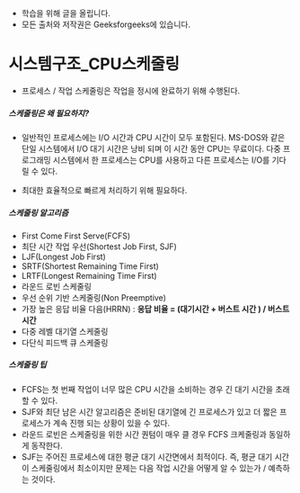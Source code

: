 - 학습을 위해 글을 올립니다.
- 모든 출처와 저작권은 Geeksforgeeks에 있습니다.

[^출처]: https://www.geeksforgeeks.org/



# 시스템구조_CPU스케줄링

- 프로세스 / 작업 스케줄링은 작업을 정시에 완료하기 위해 수행된다.



##### 스케줄링은 왜 필요하지?

- 일반적인 프로세스에는 I/O 시간과 CPU 시간이 모두 포함된다. MS-DOS와 같은 단일 시스템에서 I/O 대기 시간은 낭비 되며 이 시간 동안 CPU는 무료이다. 다중 프로그래밍 시스템에서 한 프로세스는 CPU를 사용하고 다른 프로세스는 I/O를 기다릴 수 있다. 

- 최대한 효율적으로 빠르게 처리하기 위해 필요하다.



##### 스케줄링 알고리즘

- First Come First Serve(FCFS)
- 최단 시간 작업 우선(Shortest Job First, SJF)
- LJF(Longest Job First)
- SRTF(Shortest Remaining Time First)
- LRTF(Longest Remaining Time First)
- 라운드 로빈 스케줄링
- 우선 순위 기반 스케줄링(Non Preemptive)
- 가장 높은 응답 비율 다음(HRRN) :  **응답 비율 = (대기시간 + 버스트 시간 ) / 버스트 시간**
- 다중 레벨 대기열 스케줄링
- 다단식 피드백 큐 스케줄링



##### 스케줄링 팁

- FCFS는 첫 번째 작업이 너무 많은 CPU 시간을 소비하는 경우 긴 대기 시간을 초래 할 수 있다.
- SJF와 최단 남은 시간 알고리즘은 준비된 대기열에 긴 프로세스가 있고 더 짧은 프로세스가 계속 진행 되는 상황이 있을 수 있다.
- 라운드 로빈은 스케줄링을 위한 시간 퀀텀이 매우 클 경우 FCFS 크케줄링과 동일하게 동작한다.
- SJF는 주어진 프로세스에 대한 평균 대기 시간면에서 최적이다. 즉, 평균 대기 시간이 스케줄링에서 최소이지만 문제는 다음 작업 시간을 어떻게 알 수 있는가 / 예측하는 것이다.